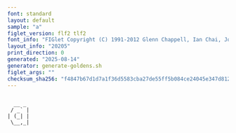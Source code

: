 ```yaml
---
font: standard
layout: default
sample: "a"
figlet_version: flf2 tlf2
font_info: "FIGlet Copyright (C) 1991-2012 Glenn Chappell, Ian Chai, John Cowan,"
layout_info: "20205"
print_direction: 0
generated: "2025-08-14"
generator: generate-goldens.sh
figlet_args: ""
checksum_sha256: "f4847b67d1d7a1f36d5583cba27de55ff5b084ce24045e347d8129beefe8995e"
---
```


```text
       
  __ _ 
 / _` |
| (_| |
 \__,_|
       
```
